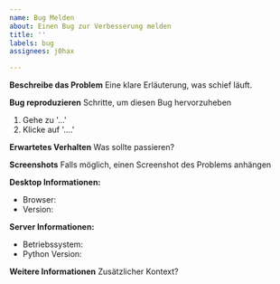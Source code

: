 ```yaml
---
name: Bug Melden
about: Einen Bug zur Verbesserung melden
title: ''
labels: bug
assignees: j0hax

---
```


**Beschreibe das Problem**
Eine klare Erläuterung, was schief läuft.

**Bug reproduzieren**
Schritte, um diesen Bug hervorzuheben
1. Gehe zu '...'
2. Klicke auf '....'

**Erwartetes Verhalten**
Was sollte passieren?

**Screenshots**
Falls möglich, einen Screenshot des Problems anhängen

**Desktop Informationen:**
 - Browser:
 - Version:

**Server Informationen:**
 - Betriebssystem:
 - Python Version:

**Weitere Informationen**
Zusätzlicher Kontext?
